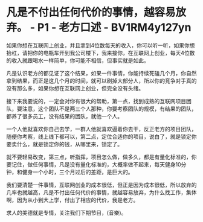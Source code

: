 # 凡是不付出任何代价的事情，越容易放弃。 - P1 - 老方口述 - BV1RM4y127yn

如果你想在互联网上创业，并且拿到4位数每天的收入，你可以听一听，如果你想抬杠，请把你的电瓶车开到我公司楼下，我来接你，在互联网上创业，每天4位数的收入就跟喝水一样简单，你可能不相信，但事实就是如此。

凡是认识老方的都见证了这个结果，如果一件事情，你能持续死磕几个月，你自然拿到结果，而正是这几个月的时间，就可以刷掉大部分人，所以你的竞争对手真的没有那么多，如果你想在互联网上创业，但完全没有头绪。

接下来我要说的，一定会对你有很大的帮助，第一点，找到成熟的互联网项目团队，要注意，这个团队不是两三个人那种，你要考察团队的规模，有结果的团队，都养了很多员工，没有结果的团队，就他一个人。

一个人他就喜欢你自己去学，一群人他就喜欢逼着你去干，反正老方的项目团队，随便你考察，线上线下都可以，第二点，定位合适你的项目，说白了，就是锁定你要卖什么，就是锁定你的钱，从哪里来，锁定了。

就不要轻易改变，第三点，听指挥，项目怎么做，做多久，都是有量化标准的，你要记住，做任何事情，凡是没有量化标准的，大概率做不起来，每天健身10分钟，和健身一个小时，三个月过后的差距，是巨大的。

我们要清楚一件事情，互联网创业的成本很低，但正是因为成本很低，所以放弃的几率也就越高，凡是不付出任何代价的事情，就越容易放弃，为什么找工作，集体啊，因为从小到大上学，付出了相应的代价，我是老方。

求人的美德就是专情，关注我们下期节目，(音樂)。